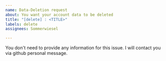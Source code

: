```yaml
---
name: Data-Deletion request
about: You want your account data to be deleted
title: "[delete] : <TITLE>"
labels: delete
assignees: Sommerwiesel

---
```


You don't need to provide any information for this issue. I will contact you via github personal message.
